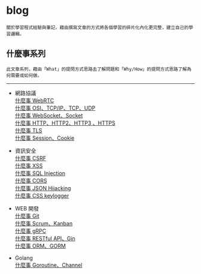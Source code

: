 # blog
    關於學習程式經驗與筆記，藉由撰寫文章的方式將各個學習的碎片化內化更完整，建立自己的學習邏輯。

## 什麼事系列
    此文章系列，藉由「What」的提問方式思路去了解問題和「Why/How」的提問方式思路了解為何需要或如何做。
---
 - 網路協議
    <br/>
    [什麼事 WebRTC](./What%20is%20it/網路協議/什麼事%20WebRTC.md)
    <br/>
    [什麼事 OSI、TCP/IP、TCP、UDP](./What%20is%20it/網路協議/什麼事%20OSI、TCP%20IP、TCP、UDP.md)
    <br/>
    [什麼事 WebSocket、Socket](./What%20is%20it/網路協議/什麼事%20WebSocket、Socket.md)
    <br/>
    [什麼事 HTTP、HTTP2、HTTP3 、HTTPS](./What%20is%20it/網路協議/什麼事%20HTTP、HTTP2、HTTP3%20、HTTPS.md)
    <br/>
    [什麼事 TLS](./What%20is%20it/網路協議/什麼事%20TLS.md)
    <br/>
    [什麼事 Session、Cookie](./What%20is%20it/網路協議/什麼事%20Session、Cookie.md)
 
 - 資訊安全
    <br/>
    [什麼事 CSRF](./What%20is%20it/資訊安全/什麼事%20CSRF.md)
    <br/>
    [什麼事 XSS](./What%20is%20it/資訊安全/什麼事%20XSS.md)
    <br/>
    [什麼事 SQL Injection](./What%20is%20it/資訊安全/什麼事%20SQL%20Injection.md)
    <br/>
    [什麼事 CORS](./What%20is%20it/資訊安全/什麼事%20CORS.md)
    <br/>
    [什麼事 JSON Hijacking](./What%20is%20it/資訊安全/什麼事%20JSON%20Hijacking.md)
    <br/>
    [什麼事 CSS keylogger](./What%20is%20it/資訊安全/什麼事%20CSS%20keylogger.md)
 
 - WEB 開發
    <br/>
    [什麼事 Git](./What%20is%20it/WEB%20開發/什麼事%20GIt.md)
    <br/>
    [什麼事 Scrum、Kanban](./What%20is%20it/WEB%20開發/什麼事%20Scrum、Kanban.md)
    <br/>
    [什麼事 gRPC](./What%20is%20it/WEB%20開發/什麼事%20gRPC.md)
    <br/>
    [什麼事 RESTful API、Gin](./What%20is%20it/WEB%20開發/什麼事%20RESTful%20API、Gin.md)
    <br/>
    [什麼事 ORM、GORM](./What%20is%20it/WEB%20開發/什麼事%20ORM、GORM.md)
 
 - Golang
    <br/>
    [什麼事 Goroutine、Channel](./What%20is%20it/Golang/什麼事%20Goroutine、Channel.md)
    
    
    